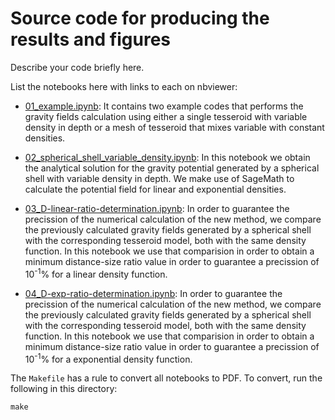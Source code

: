 # Source code for producing the results and figures

Describe your code briefly here.

List the notebooks here with links to each on nbviewer:

* [01_example.ipynb](https://github.com/pinga-lab/tesseroid-variable-density/blob/master/code/01_example.ipynb):
  It contains two example codes that performs the gravity fields calculation using either a single tesseroid with variable density in depth or a mesh of tesseroid that mixes variable with constant densities.

* [02_spherical_shell_variable_density.ipynb](https://github.com/pinga-lab/tesseroid-variable-density/blob/master/code/02_spherical_shell_variable_density.ipynb):
  In this notebook we obtain the analytical solution for the gravity potential generated by a spherical shell with variable density in depth. We make use of SageMath to calculate the potential field for linear and exponential densities.

* [03_D-linear-ratio-determination.ipynb](https://github.com/pinga-lab/tesseroid-variable-density/blob/master/code/03_D-linear-ratio-determination.ipynb):
  In order to guarantee the precission of the numerical calculation of the new method, we compare the previously calculated gravity fields generated by a spherical shell with the corresponding tesseroid model, both with the same density function. In this notebook we use that comparision in order to obtain a minimum distance-size ratio value in order to guarantee a precission of 10<sup>-1</sup>% for a linear density function.

* [04_D-exp-ratio-determination.ipynb](https://github.com/pinga-lab/tesseroid-variable-density/blob/master/code/04_D-exp-ratio-determination.ipynb):
  In order to guarantee the precission of the numerical calculation of the new method, we compare the previously calculated gravity fields generated by a spherical shell with the corresponding tesseroid model, both with the same density function. In this notebook we use that comparision in order to obtain a minimum distance-size ratio value in order to guarantee a precission of 10<sup>-1</sup>% for a exponential density function.

The `Makefile` has a rule to convert all notebooks to PDF.
To convert, run the following in this directory:

    make

